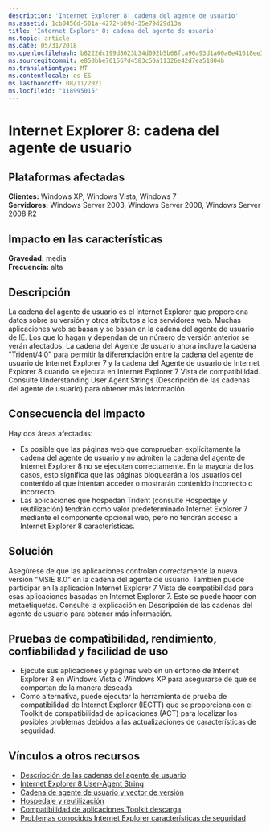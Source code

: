 ```yaml
---
description: 'Internet Explorer 8: cadena del agente de usuario'
ms.assetid: 1cb0456d-501a-4272-b89d-35e79d29d13a
title: 'Internet Explorer 8: cadena del agente de usuario'
ms.topic: article
ms.date: 05/31/2018
ms.openlocfilehash: b8222dc199d8023b34d092b5b68fca90a93d1a00a6e41618ee3c8ee3897ef535
ms.sourcegitcommit: e858bbe701567d4583c50a11326e42d7ea51804b
ms.translationtype: MT
ms.contentlocale: es-ES
ms.lasthandoff: 08/11/2021
ms.locfileid: "118995015"
---
```

# <a name="internet-explorer-8---user-agent-string"></a>Internet Explorer 8: cadena del agente de usuario

## <a name="affected-platforms"></a>Plataformas afectadas

 **Clientes:** Windows XP, Windows Vista, Windows 7  
**Servidores:** Windows Server 2003, Windows Server 2008, Windows Server 2008 R2  










## <a name="feature-impact"></a>Impacto en las características

**Gravedad:** media  
**Frecuencia:** alta  











## <a name="description"></a>Descripción

La cadena del agente de usuario es el Internet Explorer que proporciona datos sobre su versión y otros atributos a los servidores web. Muchas aplicaciones web se basan y se basan en la cadena del agente de usuario de IE. Los que lo hagan y dependan de un número de versión anterior se verán afectados. La cadena del Agente de usuario ahora incluye la cadena "Trident/4.0" para permitir la diferenciación entre la cadena del agente de usuario de Internet Explorer 7 y la cadena del Agente de usuario de Internet Explorer 8 cuando se ejecuta en Internet Explorer 7 Vista de compatibilidad. Consulte Understanding User Agent Strings (Descripción de las cadenas del agente de usuario) para obtener más información.

## <a name="manifestation-of-impact"></a>Consecuencia del impacto

Hay dos áreas afectadas:

-   Es posible que las páginas web que comprueban explícitamente la cadena del agente de usuario y no admiten la cadena del agente de Internet Explorer 8 no se ejecuten correctamente. En la mayoría de los casos, esto significa que las páginas bloquearán a los usuarios del contenido al que intentan acceder o mostrarán contenido incorrecto o incorrecto.
-   Las aplicaciones que hospedan Trident (consulte Hospedaje y reutilización) tendrán como valor predeterminado Internet Explorer 7 mediante el componente opcional web, pero no tendrán acceso a Internet Explorer 8 características.

## <a name="solution"></a>Solución

Asegúrese de que las aplicaciones controlan correctamente la nueva versión "MSIE 8.0" en la cadena del agente de usuario. También puede participar en la aplicación Internet Explorer 7 Vista de compatibilidad para esas aplicaciones basadas en Internet Explorer 7. Esto se puede hacer con metaetiquetas. Consulte la explicación en Descripción de las cadenas del agente de usuario para obtener más información.

## <a name="compatibility-performance-reliability-and-usability-testing"></a>Pruebas de compatibilidad, rendimiento, confiabilidad y facilidad de uso

-   Ejecute sus aplicaciones y páginas web en un entorno de Internet Explorer 8 en Windows Vista o Windows XP para asegurarse de que se comportan de la manera deseada.
-   Como alternativa, puede ejecutar la herramienta de prueba de compatibilidad de Internet Explorer (IECTT) que se proporciona con el Toolkit de compatibilidad de aplicaciones (ACT) para localizar los posibles problemas debidos a las actualizaciones de características de seguridad.

## <a name="links-to-other-resources"></a>Vínculos a otros recursos

-   [Descripción de las cadenas del agente de usuario](/previous-versions/windows/internet-explorer/ie-developer/compatibility/ms537503(v=vs.85))
-   [Internet Explorer 8 User-Agent String](/archive/blogs/ie/)
-   [Cadena de agente de usuario y vector de versión](https://archive.msdn.microsoft.com/ie8whitepapers)
-   [Hospedaje y reutilización](/previous-versions/windows/internet-explorer/ie-developer/platform-apis/aa752038(v=vs.85))
-   [Compatibilidad de aplicaciones Toolkit descarga](/windows-hardware/get-started/adk-install)
-   [Problemas conocidos Internet Explorer características de seguridad](/previous-versions/windows/it-pro/windows-7/cc722079(v=ws.10))

 

 
